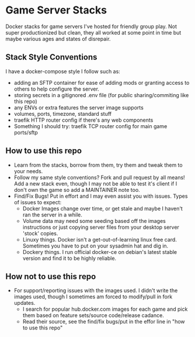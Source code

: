 # Game Server Stacks

Docker stacks for game servers I've hosted for friendly group play.  Not super productionized but clean, they all worked at some point in time but maybe various ages and states of disrepair.

## Stack Style Conventions

I have a docker-compose style I follow such as:
- adding an SFTP container for ease of adding mods or granting access to others to help configure the server. 
- storing secrets in a gitignored .env file (for public sharing/commiting like this repo)
- any ENVs or extra features the server image supports
- volumes, ports, timezone, standard stuff
- traefik HTTP router config if there's any web components
- Something I should try: traefik TCP router config for main game ports/sftp

## How to use this repo

- Learn from the stacks, borrow from them, try them and tweak them to your needs.  
- Follow my same style conventions?  Fork and pull request by all means!  Add a new stack even, though I may not be able to test it's client if I don't own the game so add a MAINTAINER note too.
- Find/Fix Bugs! Put in effort and I may even assist you with issues. Types of issues to expect:
  - Docker Images change over time, or get stale and maybe I haven't ran the server in a while.
  - Volume data may need some seeding based off the images instructions or just copying server files from your desktop server 'stock' copies.
  - Linuxy things. Docker isn't a get-out-of-learning linux free card. Sometimes you have to put on your sysadmin hat and dig in.
  - Dockery things. I run official docker-ce on debian's latest stable version and find it to be highly reliable.

## How not to use this repo

- For support/reporting issues with the images used.  I didn't write the images used, though I sometimes am forced to modify/pull in fork updates.
  - I search for popular hub.docker.com images for each game and pick them based on feature sets/source code/release cadance.
  - Read their source, see the find/fix bugs/put in the effor line in "how to use this repo"
